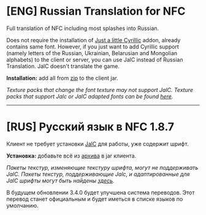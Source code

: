 # [ENG]  Russian Translation for NFC

Full translation of NFC including most splashes into Russian.

Does not require the installation of [Just a little Cyrillic](../Just%20a%20little%20Cyrillic) addon, already contains same font. However, if you just want to add Cyrillic support (namely letters of the Russian, Ukrainian, Belarusian and Mongolian alphabets) to the client or server, you can use JalC instead of Russian Translation. JalC doesn't translate the game.

**Installation:** add all from [zip](../NFC%201.8.7_02%20Russian%20Translation%20Addon.zip) to the client jar.

*Texture packs that change the font texture may not support JalC. Texture packs that support Jalc or JalC adapted fonts can be found [here](../../texturepacks).*

***
# [RUS] Русский язык в NFC 1.8.7

Клиент не требует установки [JalC](../Just%20a%20little%20Cyrillic) для работы, уже содержит шрифт.

**Установка:** добавьте всё из [архива](../NFC%201.8.7_02%20Russian%20Translation%20Addon.zip) в jar клиента.

*Пакеты текстур, изменяющие текстуру шрифта, могут не поддерживать JalC. Пакеты текстур, поддерживающие Jalc, и адаптированные для JalC шрифты могут быть найдены [здесь](../../texturepacks).*

В будущем обновлении 3.4.0 будет улучшена система переводов. Этот перевод станет официальным и будет иметься в списке языков по умолчанию.
